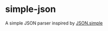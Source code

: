 # simple-json
A simple JSON parser inspired by [JSON.simple](https://github.com/fangyidong/json-simple)
